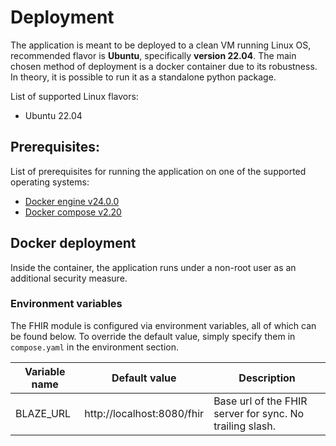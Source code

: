 # Deployment

The application is meant to be deployed to a clean VM running Linux OS,
recommended flavor is **Ubuntu**, specifically **version 22.04**.
The main chosen method of deployment is a docker container due to its robustness. In theory, it is possible to run
it as a standalone python package.

List of supported Linux flavors:

- Ubuntu 22.04

## Prerequisites:

List of prerequisites for running the application on one of the supported operating systems:

- [Docker engine v24.0.0](https://docs.docker.com/engine/release-notes/24.0/#2400)
- [Docker compose v2.20](https://docs.docker.com/compose/release-notes/#2200)

## Docker deployment

Inside the container, the application runs under a non-root user as an additional security measure.

### Environment variables

The FHIR module is configured via environment variables, all of which can be found below. To override the default value,
simply specify them in `compose.yaml` in the environment section.

| Variable name | Default value              | Description                                              |
|---------------|----------------------------|----------------------------------------------------------|
| BLAZE_URL     | http://localhost:8080/fhir | Base url of the FHIR server for sync. No trailing slash. |
